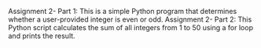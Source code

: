 Assignment 2- Part 1: This is a simple Python program that determines whether a user-provided integer is even or odd.
Assignment 2- Part 2: This Python script calculates the sum of all integers from 1 to 50 using a for loop and prints the result.
